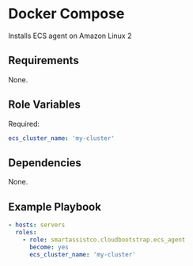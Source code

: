 Docker Compose
=========

Installs ECS agent on Amazon Linux 2

Requirements
------------

None.

Role Variables
--------------

Required:

```yaml
ecs_cluster_name: 'my-cluster'
```

Dependencies
------------

None.

Example Playbook
----------------

```yaml
- hosts: servers
  roles:
    - role: smartassistco.cloudbootstrap.ecs_agent
      become: yes
      ecs_cluster_name: 'my-cluster'
```
